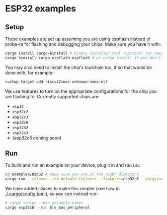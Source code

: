 # ESP32 examples

## Setup

These examples are set up assuming you are using espflash instead of probe-rs for flashing and debugging your chips.  Make sure you have it with:

```bash
cargo install cargo-binstall # binary installer tool (optional but recommended)
cargo binstall cargo-espflash espflash # or cargo install if you don't use binstall
```

You may also need to install the chip's toolchain too, if so that would be done with, for example:

```bash
rustup target add riscv32imac-unknown-none-elf
```

We use features to turn on the appropriate configurations for the chip you are flashing to.  Currently supported chips are:

- `esp32`
- `esp32c2`
- `esp32c3`
- `esp32c6`
- `esp32h2`
- `esp32s3`
- (esp32c5 coming soon)

## Run

To build and run an example on your device, plug it in and run i.e.:

```bash
cd examples/esp32 # make sure you are in the right directory
cargo run --release --no-default-features --features=esp32c6 --target=riscv32imac-unknown-none-elf --bin ble_bas_peripheral
```

We have added aliases to make this simpler (see how in [./.cargo/config.toml](./.cargo/config.toml)), so you can instead run:

```bash
# cargo <chip> --bin <example_name>
cargo esp32c6 --bin ble_bas_peripheral
```
